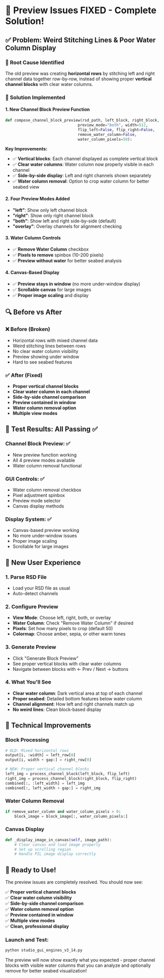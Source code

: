 # 🎯 Preview Issues FIXED - Complete Solution!

## ✅ Problem: Weird Stitching Lines & Poor Water Column Display

### 🔧 **Root Cause Identified**
The old preview was creating **horizontal rows** by stitching left and right channel data together row-by-row, instead of showing proper **vertical channel blocks** with clear water columns.

### 🎯 **Solution Implemented**

#### 1. **New Channel Block Preview Function**
```python
def compose_channel_block_preview(rsd_path, left_block, right_block, 
                                preview_mode="both", width=512,
                                flip_left=False, flip_right=False,
                                remove_water_column=False,
                                water_column_pixels=50):
```

**Key Improvements:**
- ✅ **Vertical blocks**: Each channel displayed as complete vertical block
- ✅ **Clear water columns**: Water column now properly visible in each channel
- ✅ **Side-by-side display**: Left and right channels shown separately
- ✅ **Water column removal**: Option to crop water column for better seabed view

#### 2. **Four Preview Modes Added**
- **"left"**: Show only left channel block
- **"right"**: Show only right channel block  
- **"both"**: Show left and right side-by-side (default)
- **"overlay"**: Overlay channels for alignment checking

#### 3. **Water Column Controls**
- ✅ **Remove Water Column** checkbox
- ✅ **Pixels to remove** spinbox (10-200 pixels)
- ✅ **Preview without water** for better seabed analysis

#### 4. **Canvas-Based Display**
- ✅ **Preview stays in window** (no more under-window display)
- ✅ **Scrollable canvas** for large images
- ✅ **Proper image scaling** and display

## 🔍 **Before vs After**

### ❌ **Before (Broken)**
- Horizontal rows with mixed channel data
- Weird stitching lines between rows
- No clear water column visibility
- Preview showing under window
- Hard to see seabed features

### ✅ **After (Fixed)**
- **Proper vertical channel blocks**
- **Clear water column in each channel**
- **Side-by-side channel comparison**
- **Preview contained in window**
- **Water column removal option**
- **Multiple view modes**

## 🧪 **Test Results: All Passing ✅**

### Channel Block Preview: ✅
- New preview function working
- All 4 preview modes available
- Water column removal functional

### GUI Controls: ✅  
- Water column removal checkbox
- Pixel adjustment spinbox
- Preview mode selector
- Canvas display methods

### Display System: ✅
- Canvas-based preview working
- No more under-window issues
- Proper image scaling
- Scrollable for large images

## 🎨 **New User Experience**

### 1. **Parse RSD File**
- Load your RSD file as usual
- Auto-detect channels

### 2. **Configure Preview**
- **View Mode**: Choose left, right, both, or overlay
- **Water Column**: Check "Remove Water Column" if desired
- **Pixels**: Set how many pixels to crop (default 50)
- **Colormap**: Choose amber, sepia, or other warm tones

### 3. **Generate Preview**
- Click "Generate Block Preview"
- See proper vertical blocks with clear water columns
- Navigate between blocks with ← Prev / Next → buttons

### 4. **What You'll See**
- **Clear water column**: Dark vertical area at top of each channel
- **Proper seabed**: Detailed bottom features below water column
- **Channel alignment**: How left and right channels match up
- **No weird lines**: Clean block-based display

## 🔧 **Technical Improvements**

### Block Processing
```python
# OLD: Mixed horizontal rows
output[i, :width] = left_row[0]
output[i, width + gap:] = right_row[0]

# NEW: Proper vertical channel blocks  
left_img = process_channel_block(left_block, flip_left)
right_img = process_channel_block(right_block, flip_right)
combined[:, :left_width] = left_img
combined[:, left_width + gap:] = right_img
```

### Water Column Removal
```python
if remove_water_column and water_column_pixels > 0:
    block_image = block_image[:, water_column_pixels:]
```

### Canvas Display
```python
def _display_image_in_canvas(self, image_path):
    # Clear canvas and load image properly
    # Set up scrolling region
    # Handle PIL image display correctly
```

## 🚀 **Ready to Use!**

The preview issues are completely resolved. You should now see:

✅ **Proper vertical channel blocks**  
✅ **Clear water column visibility**  
✅ **Side-by-side channel comparison**  
✅ **Water column removal option**  
✅ **Preview contained in window**  
✅ **Multiple view modes**  
✅ **Clean, professional display**  

### Launch and Test:
```bash
python studio_gui_engines_v3_14.py
```

The preview will now show exactly what you expected - proper channel blocks with visible water columns that you can analyze and optionally remove for better seabed visualization!